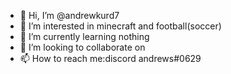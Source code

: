 - 👋 Hi, I’m @andrewkurd7
- 👀 I’m interested in minecraft and football(soccer)
- 🌱 I’m currently learning nothing
- 💞️ I’m looking to collaborate on
- 📫 How to reach me:discord andrews#0629

<!---
andrewkurd7/andrewkurd7 is a ✨ special ✨ repository because its `README.md` (this file) appears on your GitHub profile.
You can click the Preview link to take a look at your changes.
--->
